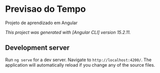 # Previsao do Tempo

Projeto de aprendizado em Angular

*This project was generated with [Angular CLI] version 15.2.11.*

## Development server

Run `ng serve` for a dev server. Navigate to `http://localhost:4200/`. The application will automatically reload if you change any of the source files.
